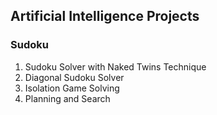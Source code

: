 ## Artificial Intelligence Projects
### Sudoku
  1. Sudoku Solver with Naked Twins Technique
  2. Diagonal Sudoku Solver
  3. Isolation Game Solving
  4. Planning and Search
  


